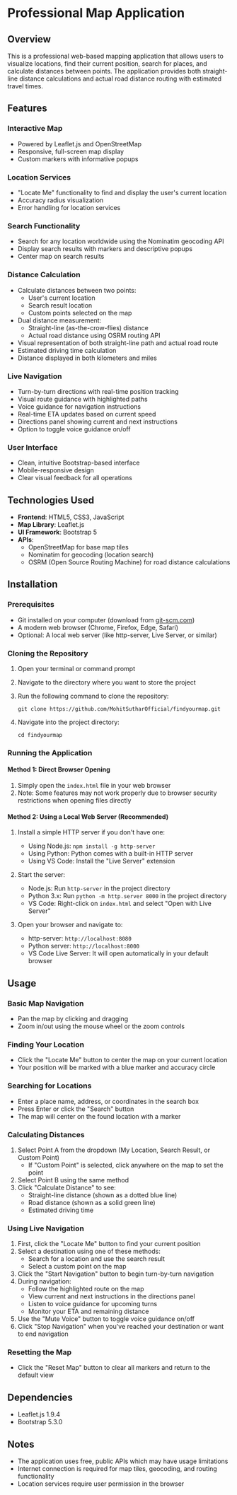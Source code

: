 # Professional Map Application

## Overview
This is a professional web-based mapping application that allows users to visualize locations, find their current position, search for places, and calculate distances between points. The application provides both straight-line distance calculations and actual road distance routing with estimated travel times.

## Features


### Interactive Map
- Powered by Leaflet.js and OpenStreetMap
- Responsive, full-screen map display
- Custom markers with informative popups

### Location Services
- "Locate Me" functionality to find and display the user's current location
- Accuracy radius visualization
- Error handling for location services

### Search Functionality
- Search for any location worldwide using the Nominatim geocoding API
- Display search results with markers and descriptive popups
- Center map on search results

### Distance Calculation
- Calculate distances between two points:
  - User's current location
  - Search result location
  - Custom points selected on the map
- Dual distance measurement:
  - Straight-line (as-the-crow-flies) distance
  - Actual road distance using OSRM routing API
- Visual representation of both straight-line path and actual road route
- Estimated driving time calculation
- Distance displayed in both kilometers and miles

### Live Navigation
- Turn-by-turn directions with real-time position tracking
- Visual route guidance with highlighted paths
- Voice guidance for navigation instructions
- Real-time ETA updates based on current speed
- Directions panel showing current and next instructions
- Option to toggle voice guidance on/off

### User Interface
- Clean, intuitive Bootstrap-based interface
- Mobile-responsive design
- Clear visual feedback for all operations

## Technologies Used

- **Frontend**: HTML5, CSS3, JavaScript
- **Map Library**: Leaflet.js
- **UI Framework**: Bootstrap 5
- **APIs**:
  - OpenStreetMap for base map tiles
  - Nominatim for geocoding (location search)
  - OSRM (Open Source Routing Machine) for road distance calculations

## Installation

### Prerequisites
- Git installed on your computer (download from [git-scm.com](https://github.com/MohitSutharOfficial/findyourmap.git))
- A modern web browser (Chrome, Firefox, Edge, Safari)
- Optional: A local web server (like http-server, Live Server, or similar)

### Cloning the Repository
1. Open your terminal or command prompt
2. Navigate to the directory where you want to store the project
3. Run the following command to clone the repository:
   ```
   git clone https://github.com/MohitSutharOfficial/findyourmap.git
   ```
  
4. Navigate into the project directory:
   ```
   cd findyourmap
   ```

### Running the Application

#### Method 1: Direct Browser Opening
1. Simply open the `index.html` file in your web browser
2. Note: Some features may not work properly due to browser security restrictions when opening files directly

#### Method 2: Using a Local Web Server (Recommended)
1. Install a simple HTTP server if you don't have one:
   - Using Node.js: `npm install -g http-server`
   - Using Python: Python comes with a built-in HTTP server
   - Using VS Code: Install the "Live Server" extension

2. Start the server:
   - Node.js: Run `http-server` in the project directory
   - Python 3.x: Run `python -m http.server 8000` in the project directory
   - VS Code: Right-click on `index.html` and select "Open with Live Server"

3. Open your browser and navigate to:
   - http-server: `http://localhost:8080`
   - Python server: `http://localhost:8000`
   - VS Code Live Server: It will open automatically in your default browser

## Usage

### Basic Map Navigation
- Pan the map by clicking and dragging
- Zoom in/out using the mouse wheel or the zoom controls

### Finding Your Location
- Click the "Locate Me" button to center the map on your current location
- Your position will be marked with a blue marker and accuracy circle

### Searching for Locations
- Enter a place name, address, or coordinates in the search box
- Press Enter or click the "Search" button
- The map will center on the found location with a marker

### Calculating Distances
1. Select Point A from the dropdown (My Location, Search Result, or Custom Point)
   - If "Custom Point" is selected, click anywhere on the map to set the point
2. Select Point B using the same method
3. Click "Calculate Distance" to see:
   - Straight-line distance (shown as a dotted blue line)
   - Road distance (shown as a solid green line)
   - Estimated driving time

### Using Live Navigation
1. First, click the "Locate Me" button to find your current position
2. Select a destination using one of these methods:
   - Search for a location and use the search result
   - Select a custom point on the map
3. Click the "Start Navigation" button to begin turn-by-turn navigation
4. During navigation:
   - Follow the highlighted route on the map
   - View current and next instructions in the directions panel
   - Listen to voice guidance for upcoming turns
   - Monitor your ETA and remaining distance
5. Use the "Mute Voice" button to toggle voice guidance on/off
6. Click "Stop Navigation" when you've reached your destination or want to end navigation

### Resetting the Map
- Click the "Reset Map" button to clear all markers and return to the default view

## Dependencies

- Leaflet.js 1.9.4
- Bootstrap 5.3.0

## Notes

- The application uses free, public APIs which may have usage limitations
- Internet connection is required for map tiles, geocoding, and routing functionality
- Location services require user permission in the browser